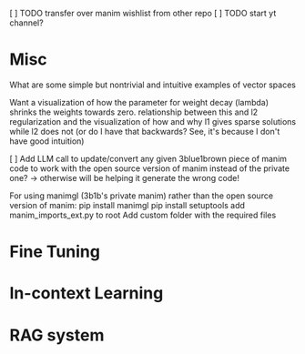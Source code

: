 [ ] TODO transfer over manim wishlist from other repo
[ ] TODO start yt channel?

# Misc
What are some simple but nontrivial and intuitive examples of vector spaces


Want a visualization of how the parameter for weight decay (lambda) shrinks the weights towards zero. relationship between this and l2 regularization and the visualization of how and why l1 gives sparse solutions while l2 does not (or do I have that backwards? See, it's because I don't have good intuition)

[ ] Add LLM call to update/convert any given 3blue1brown piece of manim code to work with the open source version of manim instead of the private one?
-> otherwise will be helping it generate the wrong code!

For using manimgl (3b1b's private manim) rather than the open source version of manim:
pip install manimgl
pip install setuptools
add manim_imports_ext.py to root
Add custom folder with the required files

# Fine Tuning

# In-context Learning

# RAG system